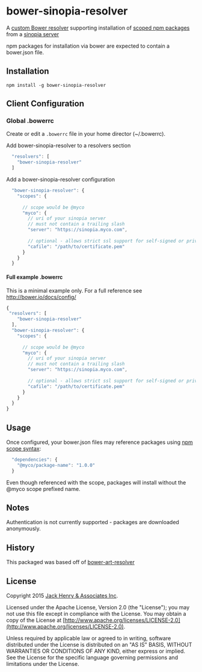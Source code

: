 # bower-sinopia-resolver

A [custom Bower resolver](http://bower.io/docs/pluggable-resolvers/) supporting installation of [scoped npm packages](https://docs.npmjs.com/misc/scope)
from a [sinopia server](https://github.com/rlidwka/sinopia)

npm packages for installation via bower are expected to contain a bower.json file.

## Installation

    npm install -g bower-sinopia-resolver

## Client Configuration

### Global .bowerrc

Create or edit a `.bowerrc` file in your home director (~/.bowerrc).

Add bower-sinopia-resolver to a resolvers section

```Javascript
  "resolvers": [
    "bower-sinopia-resolver"
  ]
```

Add a bower-sinopia-resolver configuration

```Javascript
  "bower-sinopia-resolver": {
    "scopes": {
      
      // scope would be @myco
      "myco": { 
        // uri of your sinopia server 
        // must not contain a trailing slash
        "server": "https://sinopia.myco.com",
        
        // optional - allows strict ssl support for self-signed or private certificates
        "cafile": "/path/to/certificate.pem"
      }
    }
  }
```

#### Full example .bowerrc

This is a minimal example only. For a full reference see http://bower.io/docs/config/

```JavaScript
{
 "resolvers": [
    "bower-sinopia-resolver"
  ],
  "bower-sinopia-resolver": {
    "scopes": {
      
      // scope would be @myco
      "myco": { 
        // uri of your sinopia server 
        // must not contain a trailing slash
        "server": "https://sinopia.myco.com",
        
        // optional - allows strict ssl support for self-signed or private certificates
        "cafile": "/path/to/certificate.pem"
      }
    }
  }
}
```

## Usage

Once configured, your bower.json files may reference packages using [npm scope syntax](https://docs.npmjs.com/misc/scope):

```JavaScript
  "dependencies": {
    "@myco/package-name": "1.0.0"
  }
```

Even though referenced with the scope, packages will install without the @myco scope prefixed name.

## Notes

Authentication is not currently supported - packages are downloaded anonymously.

## History

This packaged was based off of [bower-art-resolver](https://github.com/JFrogDev/bower-art-resolver)

## License

Copyright 2015 [Jack Henry & Associates Inc](https://www.jackhenry.com/).

Licensed under the Apache License, Version 2.0 (the "License"); you may not use this file except in compliance with the License. You may obtain a copy of the License at [http://www.apache.org/licenses/LICENSE-2.0](http://www.apache.org/licenses/LICENSE-2.0).

Unless required by applicable law or agreed to in writing, software distributed under the License is distributed on an "AS IS" BASIS, WITHOUT WARRANTIES OR CONDITIONS OF ANY KIND, either express or implied. See the License for the specific language governing permissions and limitations under the License.
